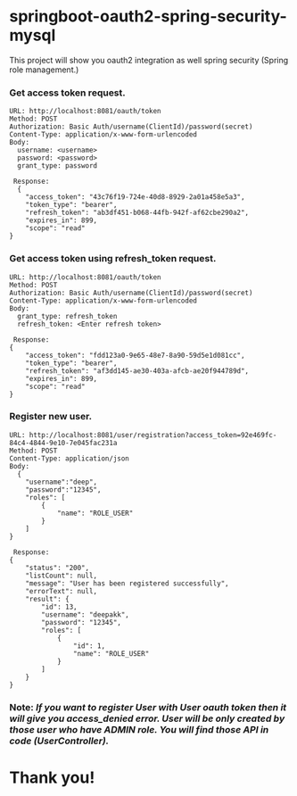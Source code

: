 # springboot-oauth2-spring-security-mysql
This project will show you oauth2 integration as well spring security (Spring role management.)

### Get access token request.
```
URL: http://localhost:8081/oauth/token
Method: POST
Authorization: Basic Auth/username(ClientId)/password(secret)
Content-Type: application/x-www-form-urlencoded
Body:
  username: <username>
  password: <password>
  grant_type: password
  
 Response:
  {
    "access_token": "43c76f19-724e-40d8-8929-2a01a458e5a3",
    "token_type": "bearer",
    "refresh_token": "ab3df451-b068-44fb-942f-af62cbe290a2",
    "expires_in": 899,
    "scope": "read"
}
```


### Get access token using refresh_token request.
```
URL: http://localhost:8081/oauth/token
Method: POST
Authorization: Basic Auth/username(ClientId)/password(secret)
Content-Type: application/x-www-form-urlencoded
Body:
  grant_type: refresh_token
  refresh_token: <Enter refresh token>
  
 Response:
{
    "access_token": "fdd123a0-9e65-48e7-8a90-59d5e1d081cc",
    "token_type": "bearer",
    "refresh_token": "af3dd145-ae30-403a-afcb-ae20f944789d",
    "expires_in": 899,
    "scope": "read"
}
```


### Register new user.
```
URL: http://localhost:8081/user/registration?access_token=92e469fc-84c4-4844-9e10-7e045fac231a
Method: POST
Content-Type: application/json
Body:
  {
	"username":"deep",
	"password":"12345",
	"roles": [
        {
            "name": "ROLE_USER"
        }
    ]
}
  
 Response:
{
    "status": "200",
    "listCount": null,
    "message": "User has been registered successfully",
    "errorText": null,
    "result": {
        "id": 13,
        "username": "deepakk",
        "password": "12345",
        "roles": [
            {
                "id": 1,
                "name": "ROLE_USER"
            }
        ]
    }
}
```

### Note: *If you want to register User with User oauth token then it will give you access_denied error. User will be only created by those user who have ADMIN role. You will find those API in code (UserController).*

# Thank you!

